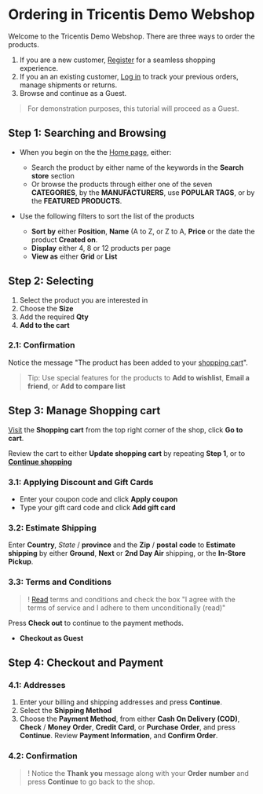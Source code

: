 # Ordering in Tricentis Demo Webshop

Welcome to the Tricentis Demo Webshop. There are three ways to order the products. 

1. If you are a new customer, [Register](http://demowebshop.tricentis.com/register) for a seamless shopping experience.
2. If you an an existing customer, [Log in](http://demowebshop.tricentis.com/login) to track your previous orders, manage shipments or returns.
3. Browse and continue as a Guest.

> For demonstration purposes, this tutorial will proceed as a Guest.

## Step 1: Searching and Browsing

- When you begin on the the [Home page](http://demowebshop.tricentis.com/), either:
    - Search the product by either name of the keywords in the **Search store** section
    - Or browse the products through either one of the seven **CATEGORIES**, by the **MANUFACTURERS**, use **POPULAR TAGS**, or by the **FEATURED PRODUCTS**.

- Use the following filters to sort the list of the products
    - **Sort by** either **Position**, **Name** (A to Z, or Z to A, **Price** or the date the product **Created on**.
    - **Display** either 4, 8 or 12 products per page
    - **View as** either **Grid** or **List**

## Step 2: Selecting

1. Select the product you are interested in
2. Choose the **Size**
3. Add the required **Qty**
4. **Add to the cart** 

### 2.1: Confirmation

Notice the message "The product has been added to your [shopping cart](http://demowebshop.tricentis.com/cart)".

> Tip: Use special features for the products to **Add to wishlist**, **Email a friend**, or **Add to compare list**

## Step 3: Manage Shopping cart

[Visit](http://demowebshop.tricentis.com/cart) the **Shopping cart** from the top right corner of the shop, click **Go to cart**.

Review the cart to either **Update shopping cart** by repeating **Step 1**, or to [**Continue shopping**](http://demowebshop.tricentis.com/apparel-shoes)

### 3.1: Applying Discount and Gift Cards
- Enter your coupon code and click **Apply coupon**
- Type your gift card code and click **Add gift card**

### 3.2: Estimate Shipping

Enter **Country**, *State* / **province** and the **Zip** / **postal** **code** to **Estimate shipping** by either **Ground**, **Next** or **2nd Day Air** shipping, or the **In-Store Pickup**.

### 3.3: Terms and Conditions

> ! [Read](http://demowebshop.tricentis.com/t-popup/conditionsofuse) terms and conditions and check the box "I agree with the terms of service and I adhere to them unconditionally (read)"

Press **Check out** to continue to the payment methods.
- **Checkout as Guest**

## Step 4: Checkout and Payment

### 4.1: Addresses

1. Enter your billing and shipping addresses and press **Continue**.
2. Select the **Shipping Method**
3. Choose the **Payment Method**, from either **Cash On Delivery (COD)**, **Check** / **Money** **Order**, **Credit** **Card**, or **Purchase** **Order**, and press **Continue**.
Review **Payment Information**, and **Confirm Order**.

### 4.2: Confirmation

> ! Notice the **Thank** **you** message along with your **Order** **number** and press **Continue** to go back to the shop.
